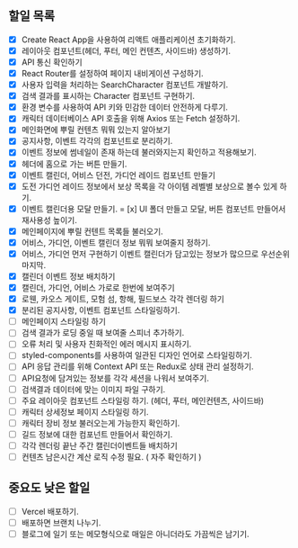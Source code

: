 ## 할일 목록
- [x] Create React App을 사용하여 리액트 애플리케이션 초기화하기.
- [x] 레이아웃 컴포넌트(헤더, 푸터, 메인 컨텐츠, 사이드바) 생성하기.
- [x] API 통신 확인하기
- [x] React Router를 설정하여 페이지 내비게이션 구성하기.
- [x] 사용자 입력을 처리하는 SearchCharacter 컴포넌트 개발하기.
- [x] 검색 결과를 표시하는 Character 컴포넌트 구현하기.
- [x] 환경 변수를 사용하여 API 키와 민감한 데이터 안전하게 다루기.
- [x] 캐릭터 데이터베이스 API 호출을 위해 Axios 또는 Fetch 설정하기.
- [x] 메인화면에 뿌릴 컨텐츠 뭐뭐 있는지 알아보기
- [x] 공지사항, 이벤트 각각의 컴포넌트로 분리하기.
- [x] 이벤트 정보에 썸네일이 존재 하는데 불러와지는지 확인하고 적용해보기. 
- [x] 헤더에 홈으로 가는 버튼 만들기.
- [x] 이벤트 캘린더, 어비스 던전, 가디언 레이드 컴포넌트 만들기
- [x] 도전 가디언 레이드 정보에서 보상 목록을 각 아이템 레벨별 보상으로 볼수 있게 하기.
- [x] 이벤트 캘린더용 모달 만들기.
= [x] UI 폴더 만들고 모달, 버튼 컴포넌트 만들어서 재사용성 높이기. 
- [x] 메인페이지에 뿌릴 컨텐트 목록들 불러오기.
- [x] 어비스, 가디언, 이벤트 캘린더 정보 뭐뭐 보여줄지 정하기.
- [x] 어비스, 가디언 먼저 구현하기 이벤트 캘린더가 담고있는 정보가 많으므로 우선순위 마지막.
- [x] 캘린더 이벤트 정보 배치하기
- [x] 캘린더, 가디언, 어비스 가로로 한번에 보여주기 
- [x] 로웬, 카오스 게이트, 모험 섬, 항해, 필드보스 각각 렌더링 하기
- [x] 분리된 공지사항, 이벤트 컴포넌트 스타일링하기.
- [ ] 메인페이지 스타일링 하기
- [ ] 검색 결과가 로딩 중일 때 보여줄 스피너 추가하기.
- [ ] 오류 처리 및 사용자 친화적인 에러 메시지 표시하기.
- [ ] styled-components를 사용하여 일관된 디자인 언어로 스타일링하기.
- [ ] API 응답 관리를 위해 Context API 또는 Redux로 상태 관리 설정하기.
- [ ] API요청에 담겨있는 정보를 각각 세션을 나워서 보여주기.
- [ ] 검색결과 데이터에 맞는 이미지 파일 구하기.
- [ ] 주요 레이아웃 컴포넌트 스타일링 하기. (헤더, 푸터, 메인컨텐츠, 사이드바)
- [ ] 캐릭터 상세정보 페이지 스타일링 하기.
- [ ] 캐릭터 장비 정보 불러오는게 가능한지 확인하기.
- [ ] 길드 정보에 대한 컴포넌트 만들어서 확인하기.
- [ ] 각각 렌더링 끝난 주간 캘린더이벤트들 배치하기
- [ ] 컨텐츠 남은시간 계산 로직 수정 필요. ( 자주 확인하기 )

## 중요도 낮은 할일 
- [ ] Vercel 배포하기. 
- [ ] 배포하면 브랜치 나누기.
- [ ] 블로그에 일기 또는 메모형식으로 매일은 아니더라도 가끔씩은 남기기.